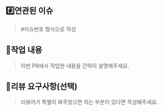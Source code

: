 ## #️⃣연관된 이슈

> #이슈번호 형식으로 작성

## 📝작업 내용

> 이번 PR에서 작업한 내용을 간략히 설명해주세요.
> 
## 💬리뷰 요구사항(선택)

> 리뷰어가 특별히 봐주었으면 하는 부분이 있다면 작성해주세요.

